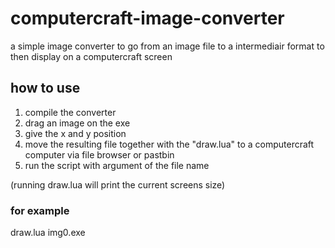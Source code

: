 # computercraft-image-converter

a simple image converter to go from an image file to a intermediair format to then display on a computercraft screen

## how to use
1. compile the converter
2. drag an image on the exe
3. give the x and y position
4. move the resulting file together with the "draw.lua" to a computercraft computer via file browser or pastbin
5. run the script with argument of the file name

(running draw.lua will print the current screens size)

### for example 
  draw.lua img0.exe
